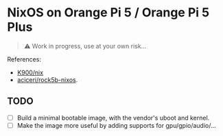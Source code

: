 # NixOS on Orange Pi 5 / Orange Pi 5 Plus

> :warning: Work in progress, use at your own risk...

References:

- [K900/nix](https://gitlab.com/K900/nix)
- [aciceri/rock5b-nixos](https://github.com/aciceri/rock5b-nixos).

## TODO

- [ ] Build a minimal bootable image, with the vendor's uboot and kernel.
- [ ] Make the image more useful by adding supports for gpu/gpio/audio/...
